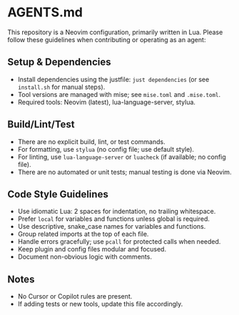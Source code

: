 # AGENTS.md

This repository is a Neovim configuration, primarily written in Lua. Please follow these guidelines when contributing or operating as an agent:

## Setup & Dependencies
- Install dependencies using the justfile: `just dependencies` (or see `install.sh` for manual steps).
- Tool versions are managed with mise; see `mise.toml` and `.mise.toml`.
- Required tools: Neovim (latest), lua-language-server, stylua.

## Build/Lint/Test
- There are no explicit build, lint, or test commands.
- For formatting, use `stylua` (no config file; use default style).
- For linting, use `lua-language-server` or `luacheck` (if available; no config file).
- There are no automated or unit tests; manual testing is done via Neovim.

## Code Style Guidelines
- Use idiomatic Lua: 2 spaces for indentation, no trailing whitespace.
- Prefer `local` for variables and functions unless global is required.
- Use descriptive, snake_case names for variables and functions.
- Group related imports at the top of each file.
- Handle errors gracefully; use `pcall` for protected calls when needed.
- Keep plugin and config files modular and focused.
- Document non-obvious logic with comments.

## Notes
- No Cursor or Copilot rules are present.
- If adding tests or new tools, update this file accordingly.
